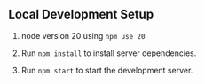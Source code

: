## Local Development Setup
1. node version 20 using `npm use 20`

2. Run `npm install` to install server dependencies.

3. Run `npm start` to start the development server.